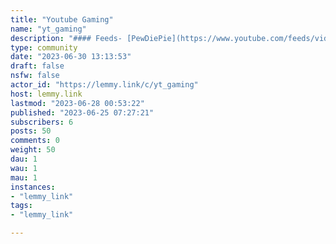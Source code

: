 ```yaml
---
title: "Youtube Gaming" 
name: "yt_gaming"
description: "#### Feeds- [PewDiePie](https://www.youtube.com/feeds/videos.xml?channel_id=UC-lHJZR3Gqxm24_Vd_AJ5Yw)- [Markiplier](https://www.youtube.com/feeds/videos.xml?channel_id=UC7_YxT-KID8kRbqZo7MyscQ)- [VanossGaming](https://www.youtube.com/feeds/videos.xml?channel_id=UCKqH_9mk1waLgBiL2vT5b9g)"
type: community
date: "2023-06-30 13:13:53"
draft: false
nsfw: false
actor_id: "https://lemmy.link/c/yt_gaming"
host: lemmy.link
lastmod: "2023-06-28 00:53:22"
published: "2023-06-25 07:27:21"
subscribers: 6
posts: 50
comments: 0
weight: 50
dau: 1
wau: 1
mau: 1
instances:
- "lemmy_link"
tags: 
- "lemmy_link"

---
```

